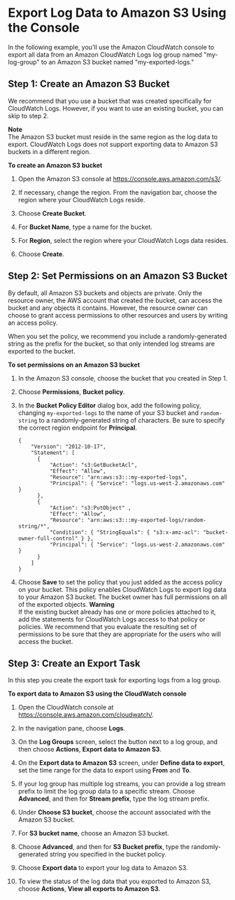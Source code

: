 # Export Log Data to Amazon S3 Using the Console<a name="S3ExportTasksConsole"></a>

In the following example, you'll use the Amazon CloudWatch console to export all data from an Amazon CloudWatch Logs log group named "my\-log\-group" to an Amazon S3 bucket named "my\-exported\-logs\."

## Step 1: Create an Amazon S3 Bucket<a name="CreateS3BucketConsole"></a>

We recommend that you use a bucket that was created specifically for CloudWatch Logs\. However, if you want to use an existing bucket, you can skip to step 2\.

**Note**  
The Amazon S3 bucket must reside in the same region as the log data to export\. CloudWatch Logs does not support exporting data to Amazon S3 buckets in a different region\.

**To create an Amazon S3 bucket**

1. Open the Amazon S3 console at [https://console\.aws\.amazon\.com/s3/](https://console.aws.amazon.com/s3/)\.

1. If necessary, change the region\. From the navigation bar, choose the region where your CloudWatch Logs reside\.

1. Choose **Create Bucket**\.

1. For **Bucket Name**, type a name for the bucket\.

1. For **Region**, select the region where your CloudWatch Logs data resides\.

1. Choose **Create**\.

## Step 2: Set Permissions on an Amazon S3 Bucket<a name="S3PermissionsConsole"></a>

By default, all Amazon S3 buckets and objects are private\. Only the resource owner, the AWS account that created the bucket, can access the bucket and any objects it contains\. However, the resource owner can choose to grant access permissions to other resources and users by writing an access policy\.

When you set the policy, we recommend you include a randomly\-generated string as the prefix for the bucket, so that only intended log streams are exported to the bucket\.

**To set permissions on an Amazon S3 bucket**

1. In the Amazon S3 console, choose the bucket that you created in Step 1\.

1. Choose **Permissions**, **Bucket policy**\.

1. In the **Bucket Policy Editor** dialog box, add the following policy, changing `my-exported-logs` to the name of your S3 bucket and `random-string` to a randomly\-generated string of characters\. Be sure to specify the correct region endpoint for **Principal**\.

   ```
   {
       "Version": "2012-10-17",
       "Statement": [
         {
             "Action": "s3:GetBucketAcl",
             "Effect": "Allow",
             "Resource": "arn:aws:s3:::my-exported-logs",
             "Principal": { "Service": "logs.us-west-2.amazonaws.com" }
         },
         {
             "Action": "s3:PutObject" ,
             "Effect": "Allow",
             "Resource": "arn:aws:s3:::my-exported-logs/random-string/*",
             "Condition": { "StringEquals": { "s3:x-amz-acl": "bucket-owner-full-control" } },
             "Principal": { "Service": "logs.us-west-2.amazonaws.com" }
         }
       ]
   }
   ```

1. Choose **Save** to set the policy that you just added as the access policy on your bucket\. This policy enables CloudWatch Logs to export log data to your Amazon S3 bucket\. The bucket owner has full permissions on all of the exported objects\.
**Warning**  
If the existing bucket already has one or more policies attached to it, add the statements for CloudWatch Logs access to that policy or policies\. We recommend that you evaluate the resulting set of permissions to be sure that they are appropriate for the users who will access the bucket\.

## Step 3: Create an Export Task<a name="CreateExportTaskConsole"></a>

In this step you create the export task for exporting logs from a log group\.

**To export data to Amazon S3 using the CloudWatch console**

1. Open the CloudWatch console at [https://console\.aws\.amazon\.com/cloudwatch/](https://console.aws.amazon.com/cloudwatch/)\.

1. In the navigation pane, choose **Logs**\.

1. On the **Log Groups** screen, select the button next to a log group, and then choose **Actions**, **Export data to Amazon S3**\.

1. On the **Export data to Amazon S3** screen, under **Define data to export**, set the time range for the data to export using **From** and **To**\.

1. If your log group has multiple log streams, you can provide a log stream prefix to limit the log group data to a specific stream\. Choose **Advanced**, and then for **Stream prefix**, type the log stream prefix\.

1. Under **Choose S3 bucket**, choose the account associated with the Amazon S3 bucket\.

1. For **S3 bucket name**, choose an Amazon S3 bucket\.

1. Choose **Advanced**, and then for **S3 Bucket prefix**, type the randomly\-generated string you specified in the bucket policy\.

1. Choose **Export data** to export your log data to Amazon S3\.

1. To view the status of the log data that you exported to Amazon S3, choose **Actions**, **View all exports to Amazon S3**\.